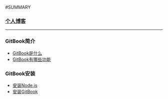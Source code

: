 #SUMMARY

### [个人博客](https://ofio.vip)
----
### GitBook简介

* [GitBook是什么](chapter-1/section-1.md)
* [GitBook有哪些功能](chapter-1/section-2.md)

### GitBook安装

* [安装Node.js](chapter-2/section-1.md)
* [安装GitBook](chapter-2/section-2.md)


